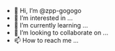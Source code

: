 - 👋 Hi, I’m @zpp-gogogo
- 👀 I’m interested in ...
- 🌱 I’m currently learning ...
- 💞️ I’m looking to collaborate on ...
- 📫 How to reach me ...

<!---
zpp-gogogo/zpp-gogogo is a ✨ special ✨ repository because its `README.md` (this file) appears on your GitHub profile.
You can click the Preview link to take a look at your changes.
--->
